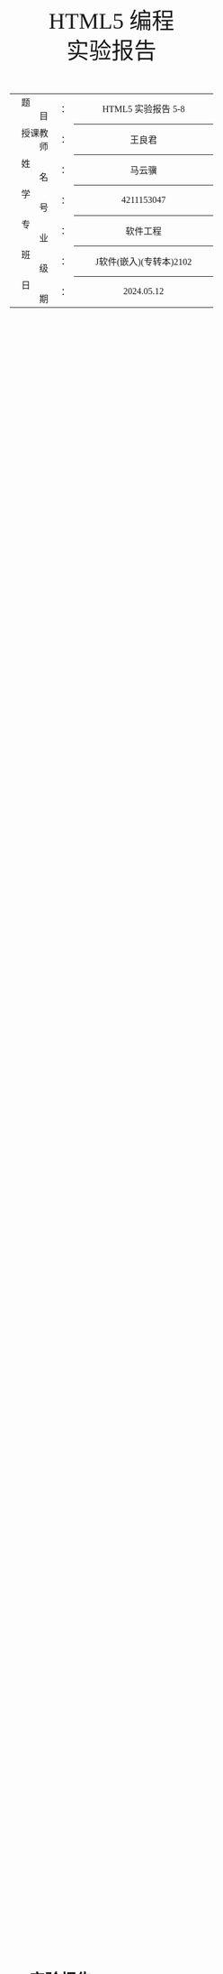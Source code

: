 <!-- 请使用 Typora + LaTeX-theme 来预览、编辑和导出PDF
Typora: https://typora.io/
LaTeX-theme: https://github.com/Keldos-Li/typora-latex-theme
Fonts: https://github.com/Keldos-Li/typora-latex-theme-fonts -->

<div class="cover" style="page-break-after:always;font-family:方正公文仿宋;width:100%;height:100%;border:none;margin: 0 auto;text-align:center;">
    <div style="width:60%;margin: 0 auto;height:0;padding-bottom:10%;">
        </br></br></br></br></br></br>
        <img src="https://raw.githubusercontent.com/SlenderData/img/main/images/%E5%B8%B8%E7%94%A8/%E5%AD%A6%E6%A0%A1%E6%A0%87%E8%AF%86/%E6%B1%9F%E8%8B%8F%E5%A4%A7%E5%AD%A6%E4%BA%AC%E6%B1%9F%E5%AD%A6%E9%99%A2/%E6%96%87%E5%AD%97%E7%BB%84%E5%90%88%E6%A8%AA%E6%8E%92.svg" alt="校名" style="width:100%;"/>
    </div>
    </br></br></br></br></br></br></br></br></br></br>
    <div style="width:40%;margin: 0 auto;height:0;padding-bottom:40%;">
        <img src="https://raw.githubusercontent.com/SlenderData/img/main/images/%E5%B8%B8%E7%94%A8/%E5%AD%A6%E6%A0%A1%E6%A0%87%E8%AF%86/%E6%B1%9F%E8%8B%8F%E5%A4%A7%E5%AD%A6%E4%BA%AC%E6%B1%9F%E5%AD%A6%E9%99%A2/%E6%A0%A1%E5%BE%BD.svg" alt="校徽" style="width:100%;"/>
	</div>
    </br></br></br>
    <span style="font-family:华文黑体Bold;text-align:center;font-size:30pt;margin: 10pt auto;line-height:40pt;">HTML5 编程<br>实验报告</span>
    </br>
    </br>
    </br>
    </br>
    <table style="border:none;text-align:center;width:72%;font-family:仿宋;font-size:14px; margin: 0 auto;">
    <tbody style="font-family:方正公文仿宋;font-size:12pt;">
    	<tr style="font-weight:normal;"> 
    		<td style="width:5%;text-align:right;">题&emsp;&emsp;目</td>
    		<td style="width:2%">：</td> 
    		<td style="width:40%;font-weight:normal;border-bottom: 1px solid;text-align:center;font-family:华文仿宋">HTML5 实验报告 5-8</td>     </tr>
    	<tr style="font-weight:normal;"> 
    		<td style="width:5%;text-align:right;">授课教师</td>
    		<td style="width:2%">：</td> 
    		<td style="width:40%;font-weight:normal;border-bottom: 1px solid;text-align:center;font-family:华文仿宋">王良君</td>     </tr>
    	<tr style="font-weight:normal;"> 
    		<td style="width:5%;text-align:right;">姓&emsp;&emsp;名</td>
    		<td style="width:2%">：</td> 
    		<td style="width:40%;font-weight:normal;border-bottom: 1px solid;text-align:center;font-family:华文仿宋">马云骥</td>     </tr>
    	<tr style="font-weight:normal;"> 
    		<td style="width:5%;text-align:right;">学&emsp;&emsp;号</td>
    		<td style="width:2%">：</td> 
    		<td style="width:40%;font-weight:normal;border-bottom: 1px solid;text-align:center;font-family:华文仿宋">4211153047</td>     </tr>
        <tr style="font-weight:normal;"> 
    		<td style="width:5%;text-align:right;">专&emsp;&emsp;业</td>
    		<td style="width:2%">：</td> 
    		<td style="width:40%;font-weight:normal;border-bottom: 1px solid;text-align:center;font-family:华文仿宋">软件工程</td>     </tr>
    	<tr style="font-weight:normal;"> 
    		<td style="width:5%;text-align:right;">班&emsp;&emsp;级</td>
    		<td style="width:2%">：</td> 
    		<td style="width:40%;font-weight:normal;border-bottom: 1px solid;text-align:center;font-family:华文仿宋">J软件(嵌入)(专转本)2102</td>     </tr>
    	<tr style="font-weight:normal;"> 
    		<td style="width:5%;text-align:right;">日&emsp;&emsp;期</td>
    		<td style="width:2%">：</td> 
    		<td style="width:40%;font-weight:normal;border-bottom: 1px solid;text-align:center;font-family:华文仿宋">2024.05.12</td>     </tr>
    </tbody>              
    </table>
</div>

<!-- 导出PDF时会在这里分页 -->

# HTML5 实验报告 5-8

## 实验五：饼状图和柱状图绘制

### 实验目的

1. 熟悉使用canvas绘制图形
2. 熟悉表单组件及按钮相应事件

### 实验要求

&emsp;&emsp;在网页中添加表单组件，要求用户输入统计数据，根据用户数据绘制相应的饼状图和柱状图。

1. 要求对用户输入进行有效性验证；
2. 通过点击按钮绘制饼状图或柱状图；
3. 饼状图和柱状图要有数据标注。

### 实验设计

&emsp;&emsp;完整代码篇幅过长，详见我的 GitHub 仓库：[HTML5-Learning/Experiment-5/CanvasChart.html at main · SlenderData/HTML5-Learning (github.com)](https://github.com/SlenderData/HTML5-Learning/blob/main/Experiment-5/CanvasChart.html)

&emsp;&emsp;我创建了一个网页应用，允许用户通过表单输入数据并根据这些数据绘制饼状图和柱状图。以下是代码的主要功能和组件的详细分析：

#### HTML 结构

- 页面被分为两大部分：输入区(`inputArea`)和绘图区(`drawArea`)。
- **输入区**包含一个表单，用户可以输入图表标题和多组数据（类目名和数据值）。数据输入表使用可编辑的`<td>`元素来收集用户输入。
- **绘图区**包含一个`<canvas>`元素，用于显示生成的图形。

#### CSS 样式

- 页面采用了简洁的设计风格，使用网格布局(`grid`)来安排输入区和绘图区。
- 使用了圆角(`border-radius`)、阴影(`box-shadow`)和渐变背景(`background-color`)等样式属性增强视觉效果。
- 输入表格和按钮均有明确的样式定义，以提升用户交互体验。

#### JavaScript 功能

- **数据生成与验证**：
  - `generateRandomData()`函数允许用户生成随机的测试数据，方便快速测试图形的绘制。
  - `getTableData()`函数从表格中收集数据，进行有效性验证（如检查空值和数字格式），并计算每个数据的百分比。

- **图形绘制**：
  - `drawPieChart()`和`drawBarChart()`函数分别用于绘制饼状图和柱状图。
  - 这些函数首先调用`getTableData()`获取和验证数据，然后使用Canvas API进行图形绘制。如果数据验证失败，则提前退出并提示用户。
  - 图形的颜色是通过`chooseColor()`函数动态选择的，确保图形多样性和视觉美感。

- **Canvas 适配**：使用设备像素比(`devicePixelRatio`)来适配不同分辨率的屏幕，确保图形在高分辨率设备上的显示清晰。

&emsp;&emsp;总体而言，这个实验有效地结合了前端技术的多个方面，不仅涵盖了数据处理和验证，也包括了图形的动态绘制，是一个综合性的编程实践活动。

### 实验结果

👉 **[在线预览](https://slenderdata.github.io/HTML5-Learning/Experiment-5/CanvasChart.html)**

![截屏2024-05-12-21.02.54](https://raw.githubusercontent.com/SlenderData/img/main/images/2024/05/12/21-30-20-4be79de434bc7cfabe1db4d79451ce05-截屏2024-05-12-21.02.54-b1d425.png)

![截屏2024-05-12-21.03.01](https://raw.githubusercontent.com/SlenderData/img/main/images/2024/05/12/21-30-37-83bd852fc966d5c49a8e654a0f0785de-截屏2024-05-12-21.03.01-d2de01.png)

### 实验总结

&emsp;&emsp;在这次实验中，我设计并实现了一个可以根据用户输入数据绘制饼状图和柱状图的网页应用。通过这个过程，我深入理解了如何使用Canvas API来绘制图形，并熟悉了表单组件的使用及其与按钮事件的互动。这次实验让我掌握了前端开发中的关键技术，同时也加深了对数据可视化的理解。

&emsp;&emsp;首先，实验的核心在于处理用户输入的数据并将其转换为图形。这包括了从表单获取数据、数据验证以及数据的适当处理，如计算百分比等。这一部分挑战了我的数据处理技能，尤其是在进行数据有效性验证和错误处理方面。

&emsp;&emsp;其次，绘图部分让我深入使用了Canvas API，包括如何绘制路径、设置颜色、填充图形以及添加文本。通过实现两种不同类型的图表（饼状图和柱状图），我了解到了每种图表的绘制方法和技术要点。这不仅增强了我的编程技能，还提高了我解决图形相关问题的能力。

&emsp;&emsp;此外，我还学习了如何通过JavaScript动态操作DOM，实现了用户交互功能，如按钮点击事件处理和表单动态更新。这些功能的实现提升了应用的用户体验，使得用户可以实时地看到数据变更和图表更新的效果。

&emsp;&emsp;总结来说，这次实验是一个综合性的编程挑战，涵盖了从前端设计到后端逻辑的多个方面。通过这次实验，我不仅提升了自己在数据处理、图形绘制和用户界面设计方面的技能，还更加了解了如何将复杂的用户需求转化为实际的应用功能。这对我的编程职业生涯是一个宝贵的学习经历。

<div style="page-break-after:always;"></div>

## 实验六：视频播放器设计

### 实验目的

1. 熟悉使用媒体API
2. 熟悉按钮响应事件

### 实验要求

&emsp;&emsp;在网页中设计一款视频播放器，要求不使用自带控制面板，通过自定义按钮，实现以下功能：

1. 播放、暂停、静音等功能；
2. 视频放大和缩小；
3. 播放上一个和下一个文件；
4. 快进和快退功能。

&emsp;&emsp;其他功能可自行设计，界面尽量做到美观大方，可插入背景图片。

### 实验设计

&emsp;&emsp;完整代码篇幅过长，详见我的 GitHub 仓库：[HTML5-Learning/Experiment-6/VideoPlayer.html at main · SlenderData/HTML5-Learning (github.com)](https://github.com/SlenderData/HTML5-Learning/blob/main/Experiment-6/VideoPlayer.html)

&emsp;&emsp;实验六的代码中，我设计了一个网页视频播放器，其中采用了HTML5的`<video>`标签并自定义了播放控制按钮，以满足实验的要求。以下是对实验代码的详细分析：

#### HTML结构

- 页面包括两个主要区域：一个信息展示区(`infoArea`)和一个播放器区域(`playerArea`)。
- **信息展示区**展示了即将播放的视频列表以及当前播放的专辑封面、音乐名称、专辑名称和艺术家信息。
- **播放器区域**包含了视频播放的`<video>`元素以及一系列控制按钮，如播放/暂停、前进/后退、音量控制等。

#### CSS样式

- 页面采用了`grid`布局，将信息区和播放器区并排显示，提高了布局的灵活性和页面的整体美观。
- 视频和信息区域通过背景色、圆角和阴影的应用，实现了简洁且现代的界面设计。
- 按钮和其他控件采用一致的设计风格，增强了用户界面的一致性。

#### JavaScript 功能

- **视频播放控制**：实现了基本的播放器操作如播放/暂停、快进/快退、音量控制等。这些功能通过JavaScript直接操作`<video>`元素的属性和方法来实现。
- **视频切换功能**：通过前后按钮可以切换播放列表中的视频。列表中的每个视频都可以单击直接播放。
- **播放列表管理**：视频数据保存在一个数组中，并可以通过按钮随机化顺序或者根据用户选择调整当前播放视频。
- **界面响应**：对视频播放状态的改变（如播放、暂停、音量变化）进行监听，并相应地更新控制按钮的显示，增强了用户的交互体验。

&emsp;&emsp;总结来说，这个实验不仅使我能够掌握如何使用HTML5的视频播放和控制技术，还让我通过设计一系列交互按钮来实现复杂的用户界面交互，是一个非常实用且有教育意义的项目。

### 实验结果

👉 **[在线预览](https://slenderdata.github.io/HTML5-Learning/Experiment-6/VideoPlayer.html)**

![截屏2024-05-12-21.08.07](https://raw.githubusercontent.com/SlenderData/img/main/images/2024/05/12/21-32-01-e9569cdf3c25824ebfc773460b7b6fb4-截屏2024-05-12-21.08.07-afa715.png)

### 实验总结

&emsp;&emsp;在这次实验中，我设计并实现了一个自定义的网页视频播放器，深入探索了HTML5的媒体API及其在视频播放控制上的应用。通过这个过程，我不仅学习了如何控制媒体元素，还熟悉了事件驱动编程和用户界面设计，使我能够更好地理解和运用现代Web技术来创建富有交互性的应用。

&emsp;&emsp;首先，实验的核心在于处理视频播放的控制逻辑。我通过编写JavaScript函数来控制视频的播放、暂停、快进、快退以及音量控制等功能。这些功能的实现依赖于对`<video>`标签API的深入了解和应用，例如如何通过`play()`和`pause()`方法控制播放状态，以及如何通过修改`currentTime`属性来实现快进和快退功能。

&emsp;&emsp;其次，我设计的播放器不使用浏览器自带的控制面板，而是创建了一组自定义按钮来控制视频。这不仅提高了播放器的灵活性，也增强了用户的交互体验。每个按钮的功能都通过监听点击事件来实现，这部分工作加深了我对DOM事件处理的理解。

&emsp;&emsp;此外，我还在播放器中实现了播放列表的功能，用户可以选择播放列表中的任何一个视频文件进行播放。通过动态更新播放列表和当前播放视频的信息（如封面、标题、艺术家等），使得播放器的功能更加完整和用户友好。

&emsp;&emsp;总结来说，这次实验不仅提升了我的技术能力，也让我对如何设计和实现用户友好的界面有了更深的理解。通过实际操作，我学到了许多关于前端开发的实用技巧，这些都是在书本上难以获得的经验。未来，我期待将这些知识应用到更广泛的项目中，创建更加动态和互动的Web应用。

<div style="page-break-after:always;"></div>

## 实验七：响应式放大悬浮菜单

### 实验目的

1. 熟悉 CSS3 transition 动画过程
2. 熟悉 CSS3 阴影效果的使用

### 实验要求

&emsp;&emsp;利用 CSS3 动画技术制作响应式放大悬浮菜单，具体要求：

1. 在网页中添加多个菜单，菜单文字内容自定；
2. 在用户鼠标悬浮于菜单上方后，菜单动画放大；
3. 放大后的菜单添加阴影使其悬浮于页面之上，具有立体感。

### 实验设计

&emsp;&emsp;完整代码篇幅过长，详见我的 GitHub 仓库：[HTML5-Learning/Experiment-7/CSS3Menu.html at main · SlenderData/HTML5-Learning (github.com)](https://github.com/SlenderData/HTML5-Learning/blob/main/Experiment-7/CSS3Menu.html)

&emsp;&emsp;实验七的代码中我设计了一个响应式放大悬浮菜单，通过使用CSS3动画和阴影效果，使得菜单在用户鼠标悬浮时动态地放大并显示出悬浮效果。

#### HTML 结构

- 页面主要由两个部分组成：`info` 和 `tracks`，分别用于显示封面图、标题和歌曲列表。
- 歌曲列表以`<ul>`和`<li>`标签实现，每个`<li>`项即为一个菜单项。

#### CSS 样式

- 使用了CSS3的`transition`属性，实现了`<li>`元素在悬浮时的平滑放大和背景、阴影的变化效果。
- 对于`<li>`的放大效果，通过调整`font-size`、`line-height`、`width`和`height`等属性，并适当地修改`background-color`和`box-shadow`属性，增强了视觉上的悬浮效果。
- 阴影效果(`box-shadow`)在正常状态下为无，悬浮时变为明显的阴影，使元素看起来像是从页面上浮起来。
- 为整个页面设置了统一的背景和字体风格，增强了视觉的协调性。

#### 动画效果

- `transition: 0.5s;` 确保了元素变化的动画流畅和自然。所有属性变化都在0.5秒内平滑过渡，包括大小、颜色和阴影。
- 放大效果主要通过改变`<li>`的尺寸和字体大小实现，同时伴随背景色和阴影的变化，给用户以直观的反馈。

&emsp;&emsp;总结来说，这个实验不仅让我深入了解了CSS3的动画和阴影技术，还通过实际操作提升了处理响应式视觉效果的能力。通过这样的实验设置，可以有效地提高前端设计和编程的技能，尤其是在创建动态和吸引人的用户界面方面。

### 实验结果

👉 **[在线预览](https://slenderdata.github.io/HTML5-Learning/Experiment-7/CSS3Menu.html)**

![截屏2024-05-12-21.09.17](https://raw.githubusercontent.com/SlenderData/img/main/images/2024/05/12/21-32-24-65de7a1eb64dff4506ea7621f13afd61-截屏2024-05-12-21.09.17-67cc0b.png)

![截屏2024-05-12-21.10.36](https://raw.githubusercontent.com/SlenderData/img/main/images/2024/05/12/21-32-36-dae2d957f541940c29e0ba2433498a81-截屏2024-05-12-21.10.36-6334c9.png)

### 实验总结

&emsp;&emsp;在这次实验中，我设计并实现了一个响应式放大悬浮菜单，通过应用CSS3的动画和阴影效果，使得菜单项在用户悬浮时动态放大并显示出明显的悬浮效果。这个过程不仅加深了我对CSS3动画和视觉效果的应用理解，也提升了我在创建交互式Web界面方面的技能。

&emsp;&emsp;首先，实验的核心在于通过CSS3的`transition`和`box-shadow`属性来实现动画和视觉效果。我为每个菜单项配置了`transition`属性，使其在用户悬浮时能够平滑地放大并改变背景色和阴影。这种平滑的视觉过渡不仅增强了用户体验，也使界面看起来更加现代和吸引人。

&emsp;&emsp;其次，我特别注意了阴影效果的应用，这是实验中的一个重要部分。在菜单项悬浮时，我通过增加阴影的模糊半径和扩散范围，创建了一种元素浮起的立体感。这种效果不仅提升了元素的视觉层次，还加强了用户的交互感。

&emsp;&emsp;总结来说，这次实验是一个极好的学习经历，它不仅让我熟悉了CSS3的先进特性，还提高了我在实际项目中处理用户界面动态效果的能力。通过这样的实践，我能够更好地理解如何将复杂的设计转化为代码，以及如何利用CSS技术来提升网页的美观性和功能性。未来，我期待在更多项目中应用这些技能，继续探索和创新更多的交互设计可能。

<div style="page-break-after:always;"></div>

## 实验八：贪吃蛇小游戏设计与实现

### 实验目的

1. JavaScript编程综合能力训练。
2. 熟悉Canvas的使用。
3. 熟悉DOM事件。

### 实验要求

&emsp;&emsp;使用JavaScript设计一款贪吃蛇小游戏，要求如下：

1. 玩家可通过上下左右按键控制蛇头的移动方向使其向指定方向移动，并吃掉随机位置上的食物来获得分数。
2. 每吃掉一个食物，蛇身都会边长，并且在随机位置上出现下一个食物。
3. 如果蛇头碰到自身或墙壁，则游戏结束。
4. 游戏还可根据游戏的难度设置不同的游戏速度。

### 实验设计

&emsp;&emsp;完整代码篇幅过长，详见我的 GitHub 仓库：[HTML5-Learning/Experiment-8/GluttonousSnake.html at main · SlenderData/HTML5-Learning (github.com)](https://github.com/SlenderData/HTML5-Learning/blob/main/Experiment-8/GluttonousSnake.html)

&emsp;&emsp;在实验八中，我设计并实现了一个贪吃蛇小游戏，这是一个通过JavaScript和HTML5 Canvas技术实现的动态交互游戏。实验的重点在于使用Canvas进行图形绘制、处理键盘事件以控制游戏对象，以及通过DOM操作更新游戏状态。此外，实验还涵盖了使用JavaScript来处理游戏逻辑、动态生成内容和控制动画的技巧。以下是详细的实现说明：

#### 游戏画布的设置

&emsp;&emsp;首先，通过HTML和CSS创建一个网格状的游戏区域。这个区域包含了一个大的`table`元素，其内部生成相应数量的子`td`元素作为游戏的单元格，然后根据需要动态地在`td`元素内插入删除`canvas`元素来实现。单元格的大小和间隔可以通过用户输入控制，从而改变游戏的视觉效果。

#### 蛇的表示和逻辑处理

&emsp;&emsp;蛇通过一个双向链表来表示，链表的每个节点代表蛇身上的一段。链表头部代表蛇头，尾部代表蛇尾。每次移动时，根据蛇头的方向，在头部添加一个新节点，并从尾部移除一个节点，实现蛇的前进。如果蛇头移动到的位置有食物，则只添加新节点不移除，实现蛇的增长。

#### 控制与输入

&emsp;&emsp;使用JavaScript监听键盘事件，允许玩家通过方向键或WASD键控制蛇的移动方向。在逻辑中检查这些输入，确保蛇不会向自身直接相反的方向移动。

#### 食物的生成

&emsp;&emsp;每当蛇吃掉一个食物后，随机在游戏区域内未被蛇身占用的单元格生成新的食物。这一步涉及到随机数的生成和对游戏区域的扫描，确保食物不会出现在蛇身所在的位置。

#### 游戏结束的条件判定

&emsp;&emsp;在每次移动后检查蛇头的新位置是否与墙壁或蛇身的其他部分重叠。如果重叠，游戏结束。

#### 游戏的绘制

&emsp;&emsp;使用HTML的Canvas API或直接操作DOM来绘制游戏状态。在蛇移动或食物被吃掉时重新绘制影响的部分。

#### 交互反馈

&emsp;&emsp;更新显示得分和可能的游戏设置，如速度和区域大小。在游戏结束时显示最终得分并提供重新开始的选项。

#### 技术点

- **JavaScript事件处理**：用于处理键盘输入和游戏逻辑的更新。
- **DOM操作**：动态创建和修改游戏网格。
- **CSS样式**：控制游戏视觉表现，包括颜色、大小和过渡效果。
- **Canvas绘图**：绘制复杂的游戏元素，如转角和动画效果。

&emsp;&emsp;这种实现方式为游戏提供了足够的灵活性和扩展性，便于添加新功能如不同的游戏模式、改进的图形和额外的控制选项。

### 实验结果

👉 **[在线预览](https://slenderdata.github.io/HTML5-Learning/Experiment-8/GluttonousSnake.html)**

![截屏2024-05-12-21.12.07](https://raw.githubusercontent.com/SlenderData/img/main/images/2024/05/12/21-34-17-2da7317b91e2358f8c3dfb440d280423-截屏2024-05-12-21.12.07-a4cee4.png)

![截屏2024-05-12-21.13.55](https://raw.githubusercontent.com/SlenderData/img/main/images/2024/05/12/21-34-28-5298ea887ecbf8ef05c9472b8677269d-截屏2024-05-12-21.13.55-f7f3f0.png)

![截屏2024-05-12-21.19.56](https://raw.githubusercontent.com/SlenderData/img/main/images/2024/05/12/21-34-44-09544af9c36d8c02c160bceae5ab12ae-截屏2024-05-12-21.19.56-b4ffc8.png)

### 实验总结

&emsp;&emsp;在本次实验中，我设计并实现了贪吃蛇游戏，通过这个过程，我深入了解了游戏逻辑的设计、JavaScript的事件处理以及Canvas API的使用。这不仅加深了我对前端技术的认识，也锻炼了我的编程和问题解决技能。

&emsp;&emsp;首先，游戏的实现让我体会到了Canvas API的强大功能，特别是在绘制动态图像和处理游戏帧更新方面。我学会了如何使用Canvas来绘制蛇的移动，以及如何实时更新画面以响应用户的输入。这种视觉呈现不仅提高了游戏的互动性，也使得界面更加生动。

&emsp;&emsp;其次，JavaScript的事件监听功能在本实验中扮演了关键角色。我通过添加键盘事件监听，实现了对蛇的方向控制。这一过程不仅加深了我对事件驱动编程的理解，也提高了游戏的操作性和响应速度。

&emsp;&emsp;此外，我还学习了如何高效地管理DOM元素和游戏逻辑。游戏中蛇的每次移动都涉及到DOM的更新，这要求我能够精确地控制DOM元素的创建和销毁，从而保证游戏性能。通过这种方式，我更深刻地理解了DOM操作在动态网页应用中的重要性。

&emsp;&emsp;总的来说，这次实验不仅增强了我的技术技能，也激发了我继续探索更复杂游戏项目的兴趣。我期待将这些经验应用于未来的项目，进一步优化游戏性能和用户体验。这次实验是对我的编程能力的一次全面提升，同时也是对理论知识的实际应用。
